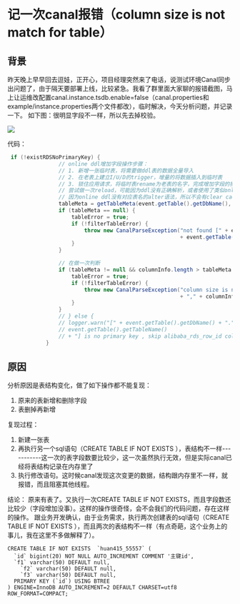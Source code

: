 # 记一次canal报错（column size is not match for table）

## 背景

昨天晚上早早回去逗娃，正开心，项目经理突然来了电话，说测试环境Canal同步出问题了，由于隔天要部署上线，比较紧急。我看了群里面大家聊的报错截图，马上让运维改配置canal.instance.tsdb.enable=false（canal.properties和example/instance.properties两个文件都改），临时解决，今天分析问题，并记录一下。
如下图：很明显字段不一样，所以先去掉校验。

![](D:\project\huan415\ssh\JavaYang\中间件\数据异构\canal\assets\canal_err_1.png)

代码：

```java
 if (!existRDSNoPrimaryKey) {
                // online ddl增加字段操作步骤：
                // 1. 新增一张临时表，将需要做ddl表的数据全量导入
                // 2. 在老表上建立I/U/D的trigger，增量的将数据插入到临时表
                // 3. 锁住应用请求，将临时表rename为老表的名字，完成增加字段的操作
                // 尝试做一次reload，可能因为ddl没有正确解析，或者使用了类似online ddl的操作
                // 因为online ddl没有对应表名的alter语法，所以不会有clear cache的操作
                tableMeta = getTableMeta(event.getTable().getDbName(), event.getTable().getTableName(), false, position);// 强制重新获取一次
                if (tableMeta == null) {
                    tableError = true;
                    if (!filterTableError) {
                        throw new CanalParseException("not found [" + event.getTable().getDbName() + "."
                                                      + event.getTable().getTableName() + "] in db , pls check!");
                    }
                }

                // 在做一次判断
                if (tableMeta != null && columnInfo.length > tableMeta.getFields().size()) {
                    tableError = true;
                    if (!filterTableError) {
                        throw new CanalParseException("column size is not match for table:" + tableMeta.getFullName()
                                                      + "," + columnInfo.length + " vs " + tableMeta.getFields().size());
                    }
                }
                // } else {
                // logger.warn("[" + event.getTable().getDbName() + "." +
                // event.getTable().getTableName()
                // + "] is no primary key , skip alibaba_rds_row_id column");
            }
```

## 原因

分析原因是表结构变化，做了如下操作都不能复现：

1. 原来的表新增和删除字段
2. 表删掉再新增

复现过程：

1. 新建一张表
2. 再执行另一个sql语句（CREATE TABLE IF NOT EXISTS  ），表结构不一样-----------这一次的表字段数要比较少，这一次虽然执行无效，但是实际canal已经将表结构记录在内存里了
3. 执行修改语句。这时候canal发现这次变更的数据，结构跟内存里不一样，就报错，而且阻塞其他线程。

结论：
      原来有表了。又执行一次CREATE TABLE IF NOT EXISTS，而且字段数还比较少（字段增加没事）。这样的操作很奇怪，会不会我们的代码问题，存在这样的操作。
     跟业务开发确认，由于业务需求，执行两次创建表的sql语句（CREATE TABLE IF NOT EXISTS  ），而且两次的表结构不一样（有点奇葩，这个业务上的事儿，我在这里不多做解释了）。

```mysql
CREATE TABLE IF NOT EXISTS  `huan415_55557` (
  `id` bigint(20) NOT NULL AUTO_INCREMENT COMMENT '主键id',
  `f1` varchar(50) DEFAULT null,
	`f2` varchar(50) DEFAULT null,
	`f3` varchar(50) DEFAULT null,
  PRIMARY KEY (`id`) USING BTREE
) ENGINE=InnoDB AUTO_INCREMENT=2 DEFAULT CHARSET=utf8 ROW_FORMAT=COMPACT;
```

